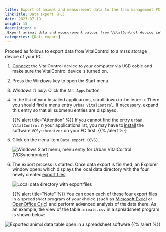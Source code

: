 ```yaml
---
title: Export of animal and measurement data to the farm management PC
linkTitle: Data export (PC)
date: 2023-07-19
weight: 15
description: >
 Export animal data and measurement values from VitalControl device into several CVS files
categories: [Data export]
---
```

Proceed as follows to export data from VitalControl to a mass storage device of your PC:

1. [Connect](#) the VitalControl device to your computer via USB cable and make sure the VitalControl device is turned on.

1. Press the Windows key to open the Start menu

1. *Windows 11 only*: Click the `All Apps` button

1. In the list of your installed applications, scroll down to the letter `U`. There you should find a menu entry `Urban VitalControl`. If necessary, expand this entry so that all submenu entries are displayed.

   {{% alert title="Attention" %}}
If you cannot find the entry `Urban VitalControl` in your applications list, you may have to [install](../installation/) the software `VCSynchronizer` on your PC first.
   {{% /alert %}}

1. Click on the menu item `Data export (CVS)`.

   ![Windows Start menu, menu entry for Urban VitalControl (VCSynchronizer)](../images/data-export/data-export.png "Windows start menu, VitalControl")

1. The export process is started. Once data export is finished, an Explorer window opens which displays the local data directory with the four newly created [export files](../../data-export/data-files/).

   ![Local data directory with export files](../images/data-export/export-files.png "Export files, locally stored")

   {{% alert title="Note" %}}
  You can open each of these four [export files](../../data-export/data-files/) in a spreadsheet program of your choice (such as [Microsoft Excel](https://products.office.com/excel) or [OpenOffice Calc](https://www.openoffice.org/)) and perform advanced analysis of the data there. As an example, the view of the table `animals.csv` in a spreadsheet program is shown below:

  ![Exported animal data table open in a spreadsheet software](../images/data-export/animals.png "Spreadsheet software with animal data")
   {{% /alert %}}
